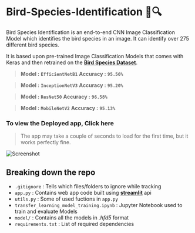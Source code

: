 # Bird-Species-Identification 🦜🔍

Bird Species Identification is an end-to-end CNN Image Classification Model which identifies the bird species in an image. It can identify over 275 different bird species.

It is based upon pre-trained Image Classification Models that comes with Keras and then retrained on the [**Bird Species Dataset**](https://www.kaggle.com/gpiosenka/100-bird-species).

>**Model :** **`EfficientNetB1`**
>**Accuracy :** **`95.56%`**

>**Model :** **`InceptionNetV3`**
>**Accuracy :** **`95.20%`**

>**Model :** **`ResNet50`**
>**Accuracy :** **`96.58%`**

>**Model :** **`MobileNetV2`**
>**Accuracy :** **`95.13%`**

### To view the Deployed app, **Click here**

> The app may take a couple of seconds to load for the first time, but it works perfectly fine.

![Screenshot](https://github.com/hemanth-007/Bird-Species-Classification/blob/master/Screenshot%20.png)


## Breaking down the repo

* `.gitignore` : Tells which files/folders to ignore while tracking
* `app.py`  : Contains web app code built using [**streamlit**](https://streamlit.io/) api
* `utils.py`  : Some of used fuctions in  `app.py`
* `transfer_learning_model_training.ipynb`  : Jupyter Notebook used to train and evaluate Models
* `model/`  : Contains all the models in *.hfd5* format
* `requirements.txt`  : List of required dependencies
